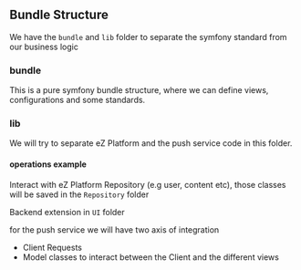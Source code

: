 ## Bundle Structure

We have the `bundle` and `lib` folder to separate the symfony standard from our business logic

### bundle

This is a pure symfony bundle structure, where we can define views, configurations and some standards.


### lib

We will try to separate eZ Platform and the push service code in this folder.

#### operations example

Interact with eZ Platform Repository (e.g user, content etc), those classes will be saved in the `Repository` folder

Backend extension in `UI` folder

for the push service we will have two axis of integration

- Client Requests
- Model classes to interact between the Client and the different views

